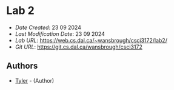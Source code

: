 # Lab 2

* *Date Created*: 23 09 2024
* *Last Modification Date*: 23 09 2024
* *Lab URL*: <https://web.cs.dal.ca/~wansbrough/csci3172/lab2/>
* *Git URL*: <https://git.cs.dal.ca/wansbrough/csci3172>


## Authors


* [Tyler](ty868750@dal.ca) - (Author)





